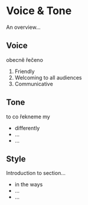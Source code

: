# Voice & Tone

An overview…

## Voice

obecně řečeno

1. Friendly
2. Welcoming to all audiences
3. Communicative

## Tone

to co řekneme my

- differently
- …
- …

## Style

Introduction to section…

- in the ways
- …
- …
